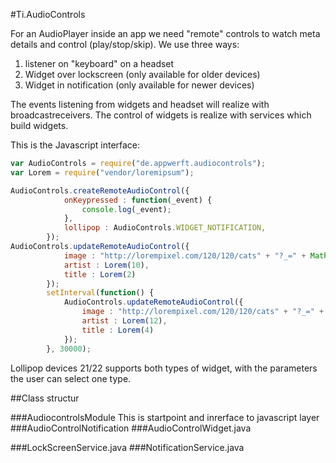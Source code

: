 #Ti.AudioControls

For an AudioPlayer inside an app we need "remote" controls to watch meta details and control (play/stop/skip).
We use three ways:

1. listener on "keyboard" on a headset
2. Widget over lockscreen (only available for older devices)
3. Widget in notification (only available for newer devices)

The events listening from widgets and headset will realize with broadcastreceivers. The control of widgets is realize with services which build widgets.

This is the Javascript interface:

```javascript
var AudioControls = require("de.appwerft.audiocontrols");
var Lorem = require("vendor/loremipsum");

AudioControls.createRemoteAudioControl({
			onKeypressed : function(_event) {
				console.log(_event);
			},
			lollipop : AudioControls.WIDGET_NOTIFICATION,
		});
AudioControls.updateRemoteAudioControl({
			image : "http://lorempixel.com/120/120/cats" + "?_=" + Math.random(),
			artist : Lorem(10),
			title : Lorem(2)
		});
		setInterval(function() {
			AudioControls.updateRemoteAudioControl({
				image : "http://lorempixel.com/120/120/cats" + "?_=" + Math.random(),
				artist : Lorem(12),
				title : Lorem(4)
			});
		}, 30000);
```

Lollipop devices 21/22 supports both types of widget, with the parameters the user can select one type.

##Class structur

###AudiocontrolsModule
This is startpoint and inrerface to javascript layer
###AudioControlNotification
###AudioControlWidget.java

###LockScreenService.java
###NotificationService.java

